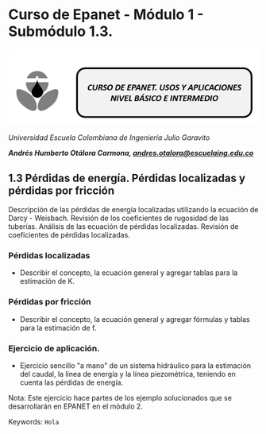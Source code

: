 # Curso de Epanet - Módulo 1 - Submódulo 1.3. 
![Imagen 1](https://github.com/AndresOtalora92/CursoEpanetBasico-Intermedio/blob/b30a070763c8fdd0debdf2836196f1bbc795673b/.jpg/IconoEpanetV3.png)

*Universidad Escuela Colombiana de Ingeniería Julio Garavito*

***Andrés Humberto Otálora Carmona, andres.otalora@escuelaing.edu.co***

## **1.3 Pérdidas de energía. Pérdidas localizadas y pérdidas por fricción**
Descripción de las pérdidas de energía localizadas utilizando la ecuación de Darcy - Weisbach. Revisión de
los coeficientes de rugosidad de las tuberías. Análisis de las ecuación de pérdidas localizadas. Revisión
de coeficientes de pérdidas localizadas.

### Pérdidas localizadas

- Describir el concepto, la ecuación general y agregar tablas para la estimación de K.

### Pérdidas por fricción

- Describir el concepto, la ecuación general y agregar fórmulas y tablas para la estimación de f.


### Ejercicio de aplicación.

- Ejercicio sencillo "a mano" de un sistema hidráulico para la estimación del caudal, la línea de energía y la
  línea piezométrica, teniendo en cuenta las pérdidas de energía.

Nota: Este ejercicio hace partes de los ejemplo solucionados que se desarrollarán en EPANET en el módulo 2.

Keywords: `Hola`

